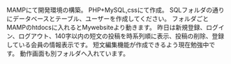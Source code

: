 # 
MAMPにて開発環境の構築。
PHP+MySQL,cssにて作成。
SQLフォルダの通りにデータベースとテーブル、ユーザーを作成してください。
フォルダごとMAMPのhtdocsに入れるとMywebsiteより動きます。
昨日は新規登録、ログイン、ログアウト、140字以内の短文の投稿を時系列順に表示、投稿の削除、登録している会員の情報表示です。
短文編集機能が作成できるよう現在勉強中です。
動作画面も別フォルダへ入れています。
